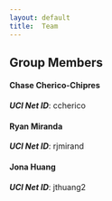 ```yaml
---
layout: default
title:  Team
---
```


## Group Members

#### Chase Cherico-Chipres
***UCI Net ID***: ccherico


#### Ryan Miranda
***UCI Net ID***: rjmirand


#### Jona Huang
***UCI Net ID***: jthuang2
